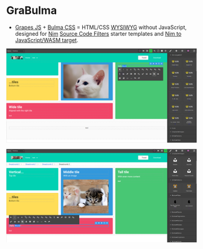 # GraBulma

- [Grapes JS](https://grapesjs.com) + [Bulma CSS](https://bulma.io) =
  HTML/CSS [WYSIWYG](https://en.wikipedia.org/wiki/WYSIWYG) without JavaScript, designed for
  [Nim](http://nim-lang.org) [Source Code Filters](https://nim-lang.github.io/Nim/filters.html) starter templates and
  [Nim to JavaScript/WASM target](https://nim-lang.github.io/Nim/backends.html#backends-the-javascript-target).


![](screenshot.png)


![](screenshot2.png)
